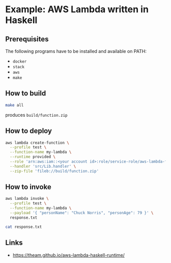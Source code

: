 # Example: AWS Lambda written in Haskell

## Prerequisites

The following programs have to be installed and available on PATH:

- `docker`
- `stack`
- `aws`
- `make`

## How to build

```sh
make all
```

produces `build/function.zip`

## How to deploy

```sh
aws lambda create-function \
  --profile test \
  --function-name my-lambda \
  --runtime provided \
  --role 'arn:aws:iam::<your account id>:role/service-role/aws-lambda-function-role' \
  --handler 'src/Lib.handler' \
  --zip-file 'fileb://build/function.zip'
```

## How to invoke

```sh
aws lambda invoke \
  --profile test \
  --function-name my-lambda \
  --payload '{ "personName": "Chuck Norris", "personAge": 79 }' \
  response.txt

cat response.txt
```

## Links

- https://theam.github.io/aws-lambda-haskell-runtime/
